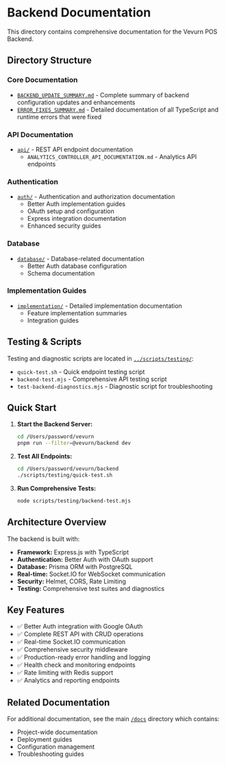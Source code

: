 # Backend Documentation

This directory contains comprehensive documentation for the Vevurn POS Backend.

## Directory Structure

### Core Documentation
- [`BACKEND_UPDATE_SUMMARY.md`](./BACKEND_UPDATE_SUMMARY.md) - Complete summary of backend configuration updates and enhancements
- [`ERROR_FIXES_SUMMARY.md`](./ERROR_FIXES_SUMMARY.md) - Detailed documentation of all TypeScript and runtime errors that were fixed

### API Documentation
- [`api/`](./api/) - REST API endpoint documentation
  - `ANALYTICS_CONTROLLER_API_DOCUMENTATION.md` - Analytics API endpoints

### Authentication
- [`auth/`](./auth/) - Authentication and authorization documentation
  - Better Auth implementation guides
  - OAuth setup and configuration
  - Express integration documentation
  - Enhanced security guides

### Database
- [`database/`](./database/) - Database-related documentation
  - Better Auth database configuration
  - Schema documentation

### Implementation Guides
- [`implementation/`](./implementation/) - Detailed implementation documentation
  - Feature implementation summaries
  - Integration guides

## Testing & Scripts

Testing and diagnostic scripts are located in [`../scripts/testing/`](../scripts/testing/):

- `quick-test.sh` - Quick endpoint testing script
- `backend-test.mjs` - Comprehensive API testing script
- `test-backend-diagnostics.mjs` - Diagnostic script for troubleshooting

## Quick Start

1. **Start the Backend Server:**
   ```bash
   cd /Users/password/vevurn
   pnpm run --filter=@vevurn/backend dev
   ```

2. **Test All Endpoints:**
   ```bash
   cd /Users/password/vevurn/backend
   ./scripts/testing/quick-test.sh
   ```

3. **Run Comprehensive Tests:**
   ```bash
   node scripts/testing/backend-test.mjs
   ```

## Architecture Overview

The backend is built with:

- **Framework:** Express.js with TypeScript
- **Authentication:** Better Auth with OAuth support
- **Database:** Prisma ORM with PostgreSQL
- **Real-time:** Socket.IO for WebSocket communication
- **Security:** Helmet, CORS, Rate Limiting
- **Testing:** Comprehensive test suites and diagnostics

## Key Features

- ✅ Better Auth integration with Google OAuth
- ✅ Complete REST API with CRUD operations
- ✅ Real-time Socket.IO communication
- ✅ Comprehensive security middleware
- ✅ Production-ready error handling and logging
- ✅ Health check and monitoring endpoints
- ✅ Rate limiting with Redis support
- ✅ Analytics and reporting endpoints

## Related Documentation

For additional documentation, see the main [`/docs`](../../docs/) directory which contains:
- Project-wide documentation
- Deployment guides  
- Configuration management
- Troubleshooting guides
